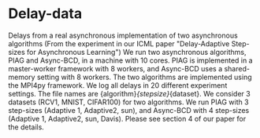 # Delay-data
Delays from a real asynchronous implementation of two asynchronous algorithms (From the experiment in our ICML paper "Delay-Adaptive Step-sizes for Asynchronous Learning")
We run two asynchronous algorithms, PIAG and Async-BCD, in a machine with 10 cores. PIAG is implemented in a master-worker framework with 8 workers, and Async-BCD uses
a shared-memory setting with 8 workers. The two algorithms are implemented using the MPI4py framework. We log all delays in 20 different experiment settings.
The file names are {algorithm}_{stepsize}_{dataset}. We consider 3 datasets (RCV1, MNIST, CIFAR100) for two algorithms.
We run PIAG with 3 step-sizes (Adaptive 1, Adaptive2, sun), and Async-BCD with 4 step-sizes (Adaptive 1, Adaptive2, sun, Davis).
Please see section 4 of our paper for the details.
